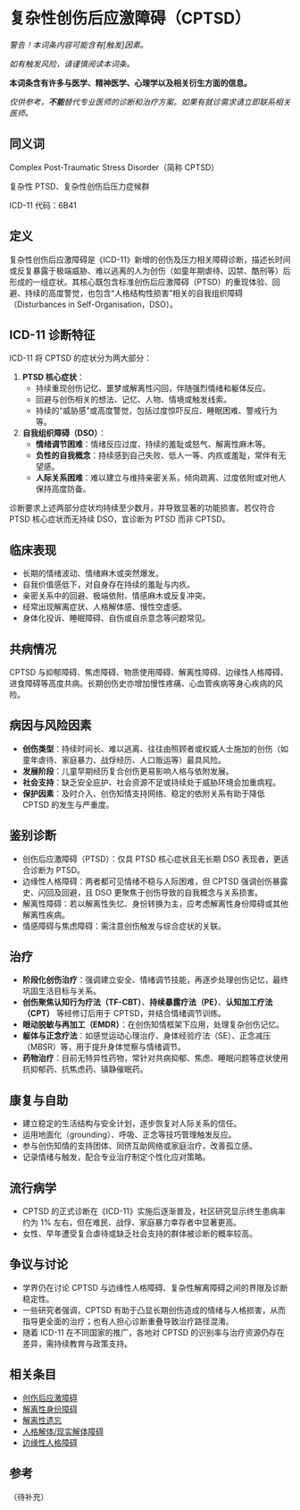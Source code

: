 # 复杂性创伤后应激障碍（CPTSD）

**警告！本词条内容可能含有*[触发]*因素。**

_如有触发风险，请谨慎阅读本词条。_

**本词条含有许多与医学、精神医学、心理学以及相关衍生方面的信息。**

_仅供参考，**不能**替代专业医师的诊断和治疗方案。如果有就诊需求请立即联系相关医师。_

## 同义词

Complex Post-Traumatic Stress Disorder（简称 CPTSD）

复杂性 PTSD、复杂性创伤后压力症候群

ICD-11 代码：6B41

## 定义

复杂性创伤后应激障碍是《ICD-11》新增的创伤及压力相关障碍诊断，描述长时间或反复暴露于极端威胁、难以逃离的人为创伤（如童年期虐待、囚禁、酷刑等）后形成的一组症状。其核心既包含标准创伤后应激障碍（PTSD）的重现体验、回避、持续的高度警觉，也包含“人格结构性损害”相关的自我组织障碍（Disturbances in Self-Organisation，DSO）。

## ICD-11 诊断特征

ICD-11 将 CPTSD 的症状分为两大部分：

1. **PTSD 核心症状**：
   * 持续重现创伤记忆、噩梦或解离性闪回，伴随强烈情绪和躯体反应。
   * 回避与创伤相关的想法、记忆、人物、情境或触发线索。
   * 持续的“威胁感”或高度警觉，包括过度惊吓反应、睡眠困难、警戒行为等。
2. **自我组织障碍（DSO）**：
   * **情绪调节困难**：情绪反应过度、持续的羞耻或怒气、解离性麻木等。
   * **负性的自我概念**：持续感到自己失败、低人一等、内疚或羞耻，常伴有无望感。
   * **人际关系困难**：难以建立与维持亲密关系，倾向疏离、过度依附或对他人保持高度防备。

诊断要求上述两部分症状均持续至少数月，并导致显著的功能损害。若仅符合 PTSD 核心症状而无持续 DSO，宜诊断为 PTSD 而非 CPTSD。

## 临床表现

* 长期的情绪波动、情绪麻木或突然爆发。
* 自我价值感低下，对自身存在持续的羞耻与内疚。
* 亲密关系中的回避、极端依附、情感麻木或反复冲突。
* 经常出现解离症状、人格解体感、慢性空虚感。
* 身体化投诉、睡眠障碍、自伤或自杀意念等问题常见。

## 共病情况

CPTSD 与抑郁障碍、焦虑障碍、物质使用障碍、解离性障碍、边缘性人格障碍、进食障碍等高度共病。长期创伤史亦增加慢性疼痛、心血管疾病等身心疾病的风险。

## 病因与风险因素

* **创伤类型**：持续时间长、难以逃离、往往由照顾者或权威人士施加的创伤（如童年虐待、家庭暴力、战俘经历、人口贩运等）最具风险。
* **发展阶段**：儿童早期经历复合创伤更易影响人格与依附发展。
* **社会支持**：缺乏安全庇护、社会资源不足或持续处于威胁环境会加重病程。
* **保护因素**：及时介入、创伤知情支持网络、稳定的依附关系有助于降低 CPTSD 的发生与严重度。

## 鉴别诊断

* 创伤后应激障碍（PTSD）：仅具 PTSD 核心症状且无长期 DSO 表现者，更适合诊断为 PTSD。
* 边缘性人格障碍：两者都可见情绪不稳与人际困难，但 CPTSD 强调创伤暴露史、闪回及回避，且 DSO 更聚焦于创伤导致的自我概念与关系损害。
* 解离性障碍：若以解离性失忆、身份转换为主，应考虑解离性身份障碍或其他解离性疾病。
* 情感障碍与焦虑障碍：需注意创伤触发与综合症状的关联。

## 治疗

* **阶段化创伤治疗**：强调建立安全、情绪调节技能，再逐步处理创伤记忆，最终巩固生活目标与关系。
* **创伤聚焦认知行为疗法（TF-CBT）**、**持续暴露疗法（PE）**、**认知加工疗法（CPT）** 等经修订后用于 CPTSD，并结合情绪调节训练。
* **眼动脱敏与再加工（EMDR）**：在创伤知情框架下应用，处理复杂创伤记忆。
* **躯体与正念疗法**：如感觉运动心理治疗、身体经验疗法（SE）、正念减压（MBSR）等，用于提升身体觉察与情绪调节。
* **药物治疗**：目前无特异性药物，常针对共病抑郁、焦虑、睡眠问题等症状使用抗抑郁药、抗焦虑药、镇静催眠药。

## 康复与自助

* 建立稳定的生活结构与安全计划，逐步恢复对人际关系的信任。
* 运用地面化（grounding）、呼吸、正念等技巧管理触发反应。
* 参与创伤知情的支持团体、同侪互助网络或家庭治疗，改善孤立感。
* 记录情绪与触发，配合专业治疗制定个性化应对策略。

## 流行病学

* CPTSD 的正式诊断在《ICD-11》实施后逐渐普及，社区研究显示终生患病率约为 1% 左右，但在难民、战俘、家庭暴力幸存者中显著更高。
* 女性、早年遭受复合虐待或缺乏社会支持的群体被诊断的概率较高。

## 争议与讨论

* 学界仍在讨论 CPTSD 与边缘性人格障碍、复杂性解离障碍之间的界限及诊断稳定性。
* 一些研究者强调，CPTSD 有助于凸显长期创伤造成的情绪与人格损害，从而指导更全面的治疗；也有人担心诊断重叠导致治疗路径混淆。
* 随着 ICD-11 在不同国家的推广，各地对 CPTSD 的识别率与治疗资源仍存在差异，需持续教育与政策支持。

## 相关条目

* [创伤后应激障碍](创伤后应激障碍.md)
* [解离性身份障碍](解离性身份障碍.md)
* [解离性遗忘](解离性遗忘.md)
* [人格解体/现实解体障碍](人格解体现实解体障碍.md)
* [边缘性人格障碍](边缘性人格障碍.md)

## 参考
（待补充）
